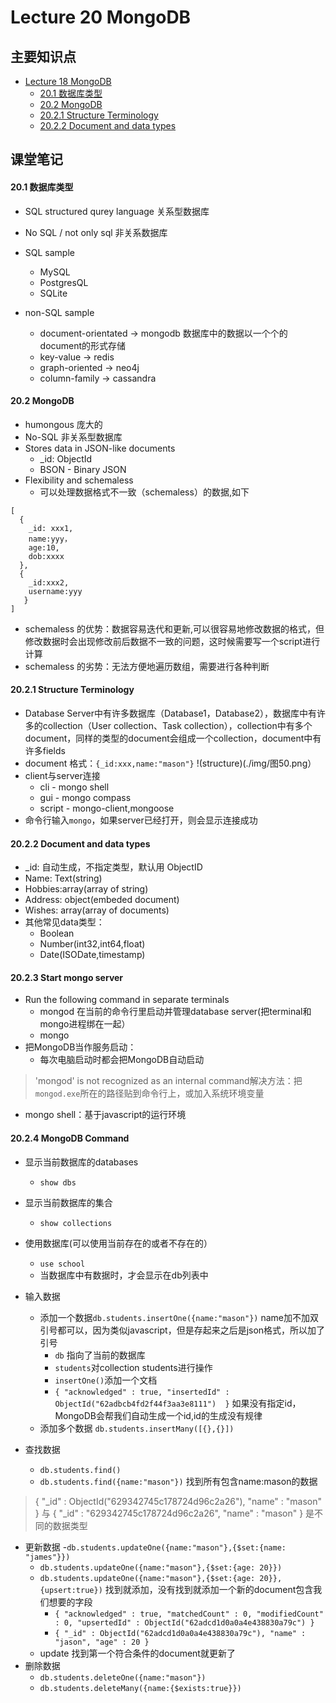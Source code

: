 # Lecture 20 MongoDB


## 主要知识点
- [Lecture 18 MongoDB](#Lecture-18-mongodb)
  - [20.1 数据库类型](#201-数据库类型)
  - [20.2 MongoDB](#202-mongodb)
  - [20.2.1 Structure Terminology](#2021-structure-terminology)
  - [20.2.2 Document and data types](#2022-document-and-data-types)


## 课堂笔记

#### 20.1 数据库类型
- SQL structured qurey language
关系型数据库
- No SQL / not only sql
非关系数据库 

- SQL sample
  - MySQL
  - PostgresQL
  - SQLite

- non-SQL sample
  - document-orientated -> mongodb 数据库中的数据以一个个的document的形式存储
  - key-value -> redis
  - graph-oriented -> neo4j
  - column-family -> cassandra
  
#### 20.2 MongoDB
- humongous 庞大的
- No-SQL 非关系型数据库
- Stores data in JSON-like documents
  - _id: ObjectId 
  - BSON - Binary JSON
- Flexibility and schemaless
  - 可以处理数据格式不一致（schemaless）的数据,如下
```
[
  {
    _id: xxx1,
    name:yyy，
    age:10,
    dob:xxxx
  },
  {
    _id:xxx2,
    username:yyy
   }
]
```

- schemaless 的优势：数据容易迭代和更新,可以很容易地修改数据的格式，但修改数据时会出现修改前后数据不一致的问题，这时候需要写一个script进行计算
- schemaless 的劣势：无法方便地遍历数组，需要进行各种判断
#### 20.2.1 Structure Terminology
- Database Server中有许多数据库（Database1，Database2），数据库中有许多的collection（User collection、Task collection），collection中有多个document，同样的类型的document会组成一个collection，document中有许多fields
- document 格式：`{_id:xxx,name:"mason"}`
!(structure)(./img/图50.png）
- client与server连接
  - cli - mongo shell
  - gui - mongo compass
  - script - mongo-client,mongoose
- 命令行输入`mongo`，如果server已经打开，则会显示连接成功
#### 20.2.2 Document and data types
- _id: 自动生成，不指定类型，默认用 ObjectID
- Name: Text(string)
- Hobbies:array(array of string)
- Address: object(embeded document)
- Wishes: array(array of documents)
- 其他常见data类型：
  - Boolean
  - Number(int32,int64,float)
  - Date(ISODate,timestamp)
#### 20.2.3 Start mongo server
- Run the following command in separate terminals
  - mongod 在当前的命令行里启动并管理database server(把terminal和mongo进程绑在一起）
  - mongo 
- 把MongoDB当作服务启动：
  - 每次电脑启动时都会把MongoDB自动启动
> 'mongod' is not recognized as an internal command解决方法：把`mongod.exe`所在的路径贴到命令行上，或加入系统环境变量
- mongo shell：基于javascript的运行环境  
#### 20.2.4 MongoDB Command
- 显示当前数据库的databases
  - `show dbs`
- 显示当前数据库的集合
  - `show collections` 
- 使用数据库(可以使用当前存在的或者不存在的） 
  - `use school`
  - 当数据库中有数据时，才会显示在db列表中
- 输入数据
  - 添加一个数据`db.students.insertOne({name:"mason"})`  name加不加双引号都可以，因为类似javascript，但是存起来之后是json格式，所以加了引号
    - `db` 指向了当前的数据库 
    - `students`对collection students进行操作
    - `insertOne()`添加一个文档
    - `{
        "acknowledged" : true,
        "insertedId" : ObjectId("62adbcb4fd2f44f3aa3e8111") 
      }` 如果没有指定id，MongoDB会帮我们自动生成一个id,id的生成没有规律
  - 添加多个数据 `db.students.insertMany([{},{}])` 
      
- 查找数据
  - `db.students.find()`
  - `db.students.find({name:"mason"})` 找到所有包含name:mason的数据

> { "_id" : ObjectId("629342745c178724d96c2a26"), "name" : "mason" } 与 { "_id" : "629342745c178724d96c2a26", "name" : "mason" } 是不同的数据类型
- 更新数据
  -`db.students.updateOne({name:"mason"},{$set:{name: "james"}})` 
  - `db.students.updateOne({name:"mason"},{$set:{age: 20}})` 
  - `db.students.updateOne({name:"mason"},{$set:{age: 20}},{upsert:true})` 找到就添加，没有找到就添加一个新的document包含我们想要的字段
    - `{
        "acknowledged" : true,
        "matchedCount" : 0,
        "modifiedCount" : 0,
        "upsertedId" : ObjectId("62adcd1d0a0a4e438830a79c")
       }`  
    - `{ "_id" : ObjectId("62adcd1d0a0a4e438830a79c"), "name" : "jason", "age" : 20 }`
  - update 找到第一个符合条件的document就更新了
- 删除数据
  - `db.students.deleteOne({name:"mason"})`
  - `db.students.deleteMany({name:{$exists:true}})` 



